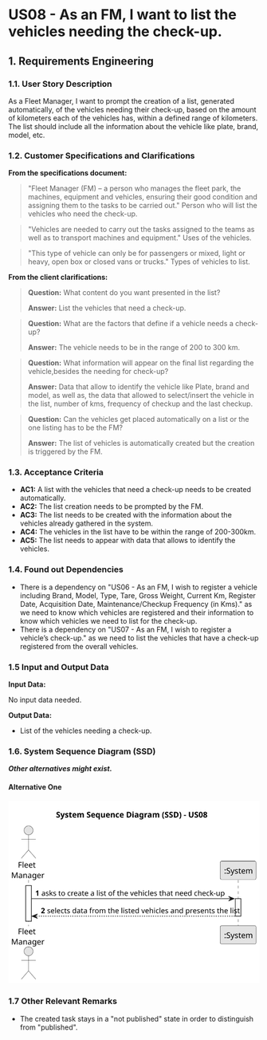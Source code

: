 # US08 -  As an FM, I want to list the vehicles needing the check-up.

## 1. Requirements Engineering

### 1.1. User Story Description

As a Fleet Manager, I want to prompt the creation of a list, generated automatically, of the vehicles needing their check-up, based on the amount of kilometers each of the vehicles has, within a defined range of kilometers. The list should include all the information about the vehicle like plate, brand, model, etc.

### 1.2. Customer Specifications and Clarifications

**From the specifications document:**

>	"Fleet Manager (FM) – a person who manages the fleet park, the machines, equipment and vehicles, ensuring their good condition and assigning them to the tasks to be carried out."
>   Person who will list the vehicles who need the check-up.

>   "Vehicles are needed to carry out the tasks assigned to the teams as well as to transport machines and equipment."
>   Uses of the vehicles.

>   "This type of vehicle can only be for passengers or mixed, light or heavy, open box or closed vans or trucks."
>   Types of vehicles to list.

**From the client clarifications:**

> **Question:** What content do you want presented in the list?
>
> **Answer:** List the vehicles that need a check-up.

> **Question:** What are the factors that define if a vehicle needs a check-up?
>
> **Answer:** The vehicle needs to be in the range of 200 to 300 km.

> **Question:** What information will appear on the final list regarding the vehicle,besides the needing for check-up?
>
> **Answer:** Data that allow to identify the vehicle like Plate, brand and model, as well as, the data that allowed to select/insert the vehicle in the list, number of kms, frequency of checkup and the last checkup.

> **Question:** Can the vehicles get placed automatically on a list or the one listing has to be the FM?
>
> **Answer:** The list of vehicles is automatically created but the creation is triggered by the FM.

### 1.3. Acceptance Criteria

* **AC1:** A list with the vehicles that need a check-up needs to be created automatically.
* **AC2:** The list creation needs to be prompted by the FM.
* **AC3:** The list needs to be created with the information about the vehicles already gathered in the system.
* **AC4:** The vehicles in the list have to be within the range of 200-300km.
* **AC5:** The list needs to appear with data that allows to identify the vehicles.

### 1.4. Found out Dependencies

* There is a dependency on "US06 - As an FM, I wish to register a vehicle including Brand, Model, Type, Tare, Gross Weight, Current Km, Register Date, Acquisition Date, Maintenance/Checkup Frequency (in Kms)." as we need to know which vehicles are registered and their information to know which vehicles we need to list for the check-up.
* There is a dependency on "US07 - As an FM, I wish to register a vehicle’s check-up." as we need to list the vehicles that have a check-up registered from the overall vehicles.

### 1.5 Input and Output Data

**Input Data:**

No input data needed.

**Output Data:**

* List of the vehicles needing a check-up.

### 1.6. System Sequence Diagram (SSD)

**_Other alternatives might exist._**

#### Alternative One

![System Sequence Diagram - Alternative One](svg/us08-system-sequence-diagram.svg)

### 1.7 Other Relevant Remarks

* The created task stays in a "not published" state in order to distinguish from "published".